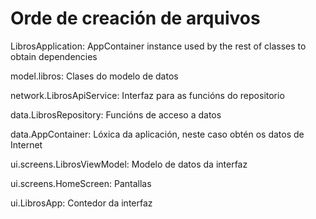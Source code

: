 Orde de creación de arquivos
================================

LibrosApplication: AppContainer instance used by the rest of classes to obtain dependencies

model.libros: Clases do modelo de datos

network.LibrosApiService: Interfaz para as funcións do repositorio

data.LibrosRepository: Funcións de acceso a datos

data.AppContainer: Lóxica da aplicación, neste caso obtén os datos de Internet

ui.screens.LibrosViewModel: Modelo de datos da interfaz

ui.screens.HomeScreen: Pantallas

ui.LibrosApp: Contedor da interfaz
